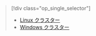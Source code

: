 > [!div class="op_single_selector"]
> * [Linux クラスター](../articles/hdinsight/hdinsight-use-oozie-linux-mac.md)
> * [Windows クラスター](../articles/hdinsight/hdinsight-use-oozie.md)
> 
> 

